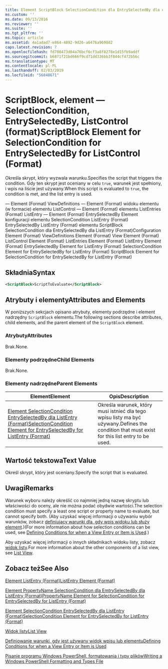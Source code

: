 ```yaml
---
title: Element ScriptBlock SelectionCondition dla EntrySelectedBy dla elementu ListControl (Format) | Dokumentacja firmy Microsoft
ms.custom: ''
ms.date: 09/13/2016
ms.reviewer: ''
ms.suite: ''
ms.tgt_pltfrm: ''
ms.topic: article
ms.assetid: 4a1adad7-e864-4892-9d26-a6476a9698d2
caps.latest.revision: 7
ms.openlocfilehash: fd708473d04a76bcf6cf3a8f8278e1d15fb9addf
ms.sourcegitcommit: b6871f21bd666f9cd71dd336bb3f844cf472b56c
ms.translationtype: MT
ms.contentlocale: pl-PL
ms.lasthandoff: 02/03/2019
ms.locfileid: "56848671"
---
```

# <a name="scriptblock-element-for-selectioncondition-for-entryselectedby-for-listcontrol-format"></a><span data-ttu-id="cf1ff-102">ScriptBlock, element — SelectionCondition, EntrySelectedBy, ListControl (format)</span><span class="sxs-lookup"><span data-stu-id="cf1ff-102">ScriptBlock Element for SelectionCondition for EntrySelectedBy for ListControl (Format)</span></span>

<span data-ttu-id="cf1ff-103">Określa skrypt, który wyzwala warunku.</span><span class="sxs-lookup"><span data-stu-id="cf1ff-103">Specifies the script that triggers the condition.</span></span> <span data-ttu-id="cf1ff-104">Gdy ten skrypt jest oceniany w celu `true`, warunek jest spełniony, i wpis na liście jest używany.</span><span class="sxs-lookup"><span data-stu-id="cf1ff-104">When this script is evaluated to `true`, the condition is met, and the list entry is used.</span></span>

<span data-ttu-id="cf1ff-105">— Element (Format) ViewDefinitions — Element (Format) widoku elementu (w formacie) elementu ListControl — Element (Format) elementu ListEntries (Format) ListEntry — Element (Format) EntrySelectedBy Element konfiguracji elementu SelectionCondition ListEntry (Format) EntrySelectedBy ListEntry (Format) elementu ScriptBlock SelectionCondition dla EntrySelectedBy dla ListEntry (Format)</span><span class="sxs-lookup"><span data-stu-id="cf1ff-105">Configuration Element (Format) ViewDefinitions Element (Format) View Element (Format) ListControl Element (Format) ListEntries Element (Format) ListEntry Element (Format) EntrySelectedBy Element for ListEntry (Format) SelectionCondition Element for EntrySelectedBy for ListEntry (Format) ScriptBlock Element for SelectionCondition for EntrySelectedBy for ListEntry (Format)</span></span>

## <a name="syntax"></a><span data-ttu-id="cf1ff-106">Składnia</span><span class="sxs-lookup"><span data-stu-id="cf1ff-106">Syntax</span></span>

```xml
<ScriptBlock>ScriptToEvaluate</ScriptBlock>
```

## <a name="attributes-and-elements"></a><span data-ttu-id="cf1ff-107">Atrybuty i elementy</span><span class="sxs-lookup"><span data-stu-id="cf1ff-107">Attributes and Elements</span></span>

<span data-ttu-id="cf1ff-108">W poniższych sekcjach opisano atrybuty, elementy podrzędne i element nadrzędny `ScriptBlock` elementu.</span><span class="sxs-lookup"><span data-stu-id="cf1ff-108">The following sections describe attributes, child elements, and the parent element of the `ScriptBlock` element.</span></span>

### <a name="attributes"></a><span data-ttu-id="cf1ff-109">Atrybuty</span><span class="sxs-lookup"><span data-stu-id="cf1ff-109">Attributes</span></span>

<span data-ttu-id="cf1ff-110">Brak.</span><span class="sxs-lookup"><span data-stu-id="cf1ff-110">None.</span></span>

### <a name="child-elements"></a><span data-ttu-id="cf1ff-111">Elementy podrzędne</span><span class="sxs-lookup"><span data-stu-id="cf1ff-111">Child Elements</span></span>

<span data-ttu-id="cf1ff-112">Brak.</span><span class="sxs-lookup"><span data-stu-id="cf1ff-112">None.</span></span>

### <a name="parent-elements"></a><span data-ttu-id="cf1ff-113">Elementy nadrzędne</span><span class="sxs-lookup"><span data-stu-id="cf1ff-113">Parent Elements</span></span>

|<span data-ttu-id="cf1ff-114">Element</span><span class="sxs-lookup"><span data-stu-id="cf1ff-114">Element</span></span>|<span data-ttu-id="cf1ff-115">Opis</span><span class="sxs-lookup"><span data-stu-id="cf1ff-115">Description</span></span>|
|-------------|-----------------|
|[<span data-ttu-id="cf1ff-116">Element SelectionCondition EntrySelectedBy dla ListEntry (Format)</span><span class="sxs-lookup"><span data-stu-id="cf1ff-116">SelectionCondition Element for EntrySelectedBy for ListEntry (Format)</span></span>](./selectioncondition-element-for-entryselectedby-for-listcontrol-format.md)|<span data-ttu-id="cf1ff-117">Określa warunek, który musi istnieć dla tego wpisu listy ma być używany.</span><span class="sxs-lookup"><span data-stu-id="cf1ff-117">Defines the condition that must exist for this list entry to be used.</span></span>|

## <a name="text-value"></a><span data-ttu-id="cf1ff-118">Wartość tekstowa</span><span class="sxs-lookup"><span data-stu-id="cf1ff-118">Text Value</span></span>

<span data-ttu-id="cf1ff-119">Określ skrypt, który jest oceniany.</span><span class="sxs-lookup"><span data-stu-id="cf1ff-119">Specify the script that is evaluated.</span></span>

## <a name="remarks"></a><span data-ttu-id="cf1ff-120">Uwagi</span><span class="sxs-lookup"><span data-stu-id="cf1ff-120">Remarks</span></span>

<span data-ttu-id="cf1ff-121">Warunek wyboru należy określić co najmniej jedną nazwę skryptu lub właściwości do oceny, ale nie można podać obydwie wartości.</span><span class="sxs-lookup"><span data-stu-id="cf1ff-121">The selection condition must specify a least one script or property name to evaluate, but cannot specify both.</span></span> <span data-ttu-id="cf1ff-122">(Aby uzyskać więcej informacji o używaniu wybór warunków, zobacz [definiujący warunki dla, gdy wpis widoku lub służy element](./defining-conditions-for-displaying-data.md).)</span><span class="sxs-lookup"><span data-stu-id="cf1ff-122">(For more information about how selection conditions can be used, see [Defining Conditions for when a View Entry or Item is Used](./defining-conditions-for-displaying-data.md).)</span></span>

<span data-ttu-id="cf1ff-123">Aby uzyskać więcej informacji o innych składnikach widoku listy, zobacz [widok listy](./creating-a-list-view.md).</span><span class="sxs-lookup"><span data-stu-id="cf1ff-123">For more information about the other components of a list view, see [List View](./creating-a-list-view.md).</span></span>

## <a name="see-also"></a><span data-ttu-id="cf1ff-124">Zobacz też</span><span class="sxs-lookup"><span data-stu-id="cf1ff-124">See Also</span></span>

[<span data-ttu-id="cf1ff-125">Element ListEntry (Format)</span><span class="sxs-lookup"><span data-stu-id="cf1ff-125">ListEntry Element (Format)</span></span>](./listentry-element-for-listcontrol-format.md)

[<span data-ttu-id="cf1ff-126">Element PropertyName SelectionCondition dla EmtrySelectedBy dla ListEntry (Format)</span><span class="sxs-lookup"><span data-stu-id="cf1ff-126">PropertyName Element for SelectionCondition for EmtrySelectedBy for ListEntry (Format)</span></span>](./propertyname-element-for-selectioncondition-for-entryselectedby-for-listcontrol-format.md)

[<span data-ttu-id="cf1ff-127">Element SelectionCondition EntrySelectedBy dla ListEntry (Format)</span><span class="sxs-lookup"><span data-stu-id="cf1ff-127">SelectionCondition Element for EntrySelectedBy for ListEntry (Format)</span></span>](./selectioncondition-element-for-entryselectedby-for-listcontrol-format.md)

[<span data-ttu-id="cf1ff-128">Widok listy</span><span class="sxs-lookup"><span data-stu-id="cf1ff-128">List View</span></span>](./creating-a-list-view.md)

[<span data-ttu-id="cf1ff-129">Definiowanie warunki, gdy jest używany widok wpisu lub elementu</span><span class="sxs-lookup"><span data-stu-id="cf1ff-129">Defining Conditions for when a View Entry or Item is Used</span></span>](./defining-conditions-for-displaying-data.md)

[<span data-ttu-id="cf1ff-130">Pisanie programu Windows PowerShell, formatowania i typy plików</span><span class="sxs-lookup"><span data-stu-id="cf1ff-130">Writing a Windows PowerShell Formatting and Types File</span></span>](./writing-a-powershell-formatting-file.md)
